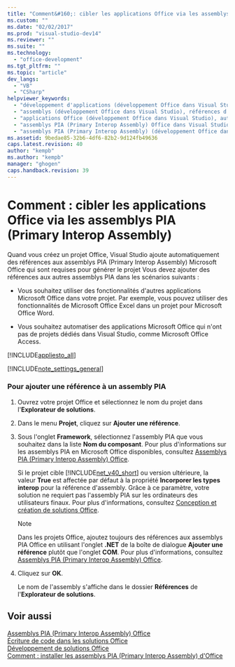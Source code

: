 ```yaml
---
title: "Comment&#160;: cibler les applications Office via les assemblys PIA (Primary Interop Assembly) | Microsoft Docs"
ms.custom: ""
ms.date: "02/02/2017"
ms.prod: "visual-studio-dev14"
ms.reviewer: ""
ms.suite: ""
ms.technology: 
  - "office-development"
ms.tgt_pltfrm: ""
ms.topic: "article"
dev_langs: 
  - "VB"
  - "CSharp"
helpviewer_keywords: 
  - "développement d'applications (développement Office dans Visual Studio), automatiser"
  - "assemblys (développement Office dans Visual Studio), références d'assemblys PIA (Primary Interop Assembly)"
  - "applications Office (développement Office dans Visual Studio), automatiser"
  - "assemblys PIA (Primary Interop Assembly) Office dans Visual Studio, ajouter des références aux"
  - "assemblys PIA (Primary Interop Assembly) (développement Office dans Visual Studio), ajouter des références aux"
ms.assetid: 9bedae85-32b6-4df6-82b2-9d124fb49636
caps.latest.revision: 40
author: "kempb"
ms.author: "kempb"
manager: "ghogen"
caps.handback.revision: 39
---
```

# Comment&#160;: cibler les applications Office via les assemblys PIA (Primary Interop Assembly)
  Quand vous créez un projet Office, Visual Studio ajoute automatiquement des références aux assemblys PIA \(Primary Interop Assembly\) Microsoft Office qui sont requises pour générer le projet  Vous devez ajouter des références aux autres assemblys PIA dans les scénarios suivants :  
  
-   Vous souhaitez utiliser des fonctionnalités d'autres applications Microsoft Office dans votre projet.  Par exemple, vous pouvez utiliser des fonctionnalités de Microsoft Office Excel dans un projet pour Microsoft Office Word.  
  
-   Vous souhaitez automatiser des applications Microsoft Office qui n'ont pas de projets dédiés dans Visual Studio, comme Microsoft Office Access.  
  
 [!INCLUDE[appliesto_all](../vsto/includes/appliesto-all-md.md)]  
  
 [!INCLUDE[note_settings_general](../sharepoint/includes/note-settings-general-md.md)]  
  
### Pour ajouter une référence à un assembly PIA  
  
1.  Ouvrez votre projet Office et sélectionnez le nom du projet dans l'**Explorateur de solutions**.  
  
2.  Dans le menu **Projet**, cliquez sur **Ajouter une référence**.  
  
3.  Sous l'onglet **Framework**, sélectionnez l'assembly PIA que vous souhaitez dans la liste **Nom du composant**.  Pour plus d'informations sur les assemblys PIA en Microsoft Office disponibles, consultez [Assemblys PIA &#40;Primary Interop Assembly&#41; Office](../vsto/office-primary-interop-assemblies.md).  
  
     Si le projet cible [!INCLUDE[net_v40_short](../sharepoint/includes/net-v40-short-md.md)] ou version ultérieure, la valeur **True** est affectée par défaut à la propriété **Incorporer les types interop** pour la référence d'assembly.  Grâce à ce paramètre, votre solution ne requiert pas l'assembly PIA sur les ordinateurs des utilisateurs finaux.  Pour plus d'informations, consultez [Conception et création de solutions Office](../vsto/designing-and-creating-office-solutions.md).  
  
    > [!NOTE]  
    >  Dans les projets Office, ajoutez toujours des références aux assemblys PIA Office en utilisant l'onglet **.NET** de la boîte de dialogue **Ajouter une référence** plutôt que l'onglet **COM**.  Pour plus d'informations, consultez [Assemblys PIA &#40;Primary Interop Assembly&#41; Office](../vsto/office-primary-interop-assemblies.md).  
  
4.  Cliquez sur **OK**.  
  
     Le nom de l'assembly s'affiche dans le dossier **Références** de l'**Explorateur de solutions**.  
  
## Voir aussi  
 [Assemblys PIA &#40;Primary Interop Assembly&#41; Office](../vsto/office-primary-interop-assemblies.md)   
 [Écriture de code dans les solutions Office](../vsto/writing-code-in-office-solutions.md)   
 [Développement de solutions Office](../vsto/developing-office-solutions.md)   
 [Comment : installer les assemblys PIA &#40;Primary Interop Assembly&#41; d'Office](../vsto/how-to-install-office-primary-interop-assemblies.md)  
  
  